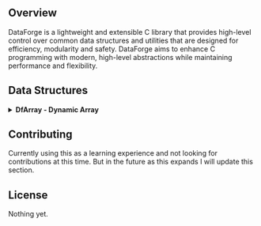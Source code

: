## Overview
DataForge is a lightweight and extensible C library that provides high-level control over common data structures and utilities that are designed for efficiency, modularity and safety. DataForge aims to enhance C programming with modern, high-level abstractions while maintaining performance and flexibility.

## Data Structures

<details>
  <summary><strong>DfArray - Dynamic Array</strong></summary>

  ### DfArray
  DfArray is a lightweight, dynamic array that provides high-level and memory safe functionality to standard static C array's.
  
  ### Features
  - **Dynamic resizing**: Automatically expands when elements are added.
  - **Bounds checking**: Prevents out-of-bounds access with safe error handling.
  - **Generic storage**: Supports any data type via `void *` and configurable element sizes.
  - **Push/pop & unshift/shift operations**: Similar to JavaScript arrays.
  - **Functional mapping**: Apply functions to all elements.
  
  <details>
    <summary><strong>Usage</strong></summary>
  
  #### Creating and Destroying an Array
  ```c
  DfArray *array = DfArray_Create(sizeof(int), 10);
  DfArray_Destroy(array);
  ```
  
  #### Getting and Setting Elements
  ```c
  int num = 10;
  DfArray_Set(array, 1, &num);
  int retrieved;
  DfArray_Get(array, 1, &retrieved);
  printf("Retrieved value: %d\n", retrieved);
  ```
  
  #### Adding and Removing Elements
  ```c
  int value = 42;
  DfArray_Push(array, &value);
  int popped;
  DfArray_Pop(array, &popped);
  printf("Popped value: %d\n", popped);
  
  int value2 = 25;
  DfArray_Unshift(array, &value2);
  int shifted;
  DfArray_Shift(array, &shifted);
  printf("Shifted value: %d\n", shifted);
  
  int value3 = 30;
  DfArray_InsertAt(array, 1, &value3);
  int inserted;
  DfArray_Get(array, 1, &inserted);
  printf("Inserted value: %d\n", inserted);
  DfArray_RemoveAt(array, 1);
  ```
  
  #### Applying a Function to All Elements
  ```c
  void printInt(void *item) {
      printf("%d\n", *(int *)item);
  }
  DfArray_Map(array, printInt);
  ```
  </details>

  <details>
    <summary><strong>API Reference</strong></summary>
    
  #### `DfArray* DfArray_Create(size_t elem_size, size_t initial_capacity)`
  Allocates a new dynamic array.
  
  #### `void DfArray_Destroy(DfArray* array)`
  Frees memory associated with the array.
  
  #### `void DfArray_Push(DfArray* array, void *value)`
  Adds an element to the end, resizing if needed.
  
  #### `void DfArray_Pop(DfArray* array, void *dest)`
  Removes and retrieves the last element.
  
  #### `void DfArray_Unshift(DfArray* array, void *value)`
  Adds an element to the front, resizing if needed.
  
  #### `void DfArray_Shift(DfArray* array, void *dest)`
  Removes and retrieves the first element.
  
  #### `void DfArray_Set(DfArray* array, size_t index, void *value)`
  Updates a given element at a specified index.
  
  #### `void DfArray_Get(DfArray* array, size_t index, void *dest)`
  Retrieves an element with bounds checking.
  
  #### `void DfArray_InsertAt(DfArray* array, size_t index, void *value)`
  Inserts an element at a specified index and shifts following elements to the right.
  
  #### `void DfArray_RemoveAt(DfArray* array, size_t index)`
  Removes an element at a specified index and shifts following elements to the left.
  
  #### `void DfArray_Map(DfArray *array, void (*func)(void *))`
  Applies a function to each element.
  </details>  
</details>

## Contributing
Currently using this as a learning experience and not looking for contributions at this time. But in the future as this expands I will update this section.

## License
Nothing yet.

